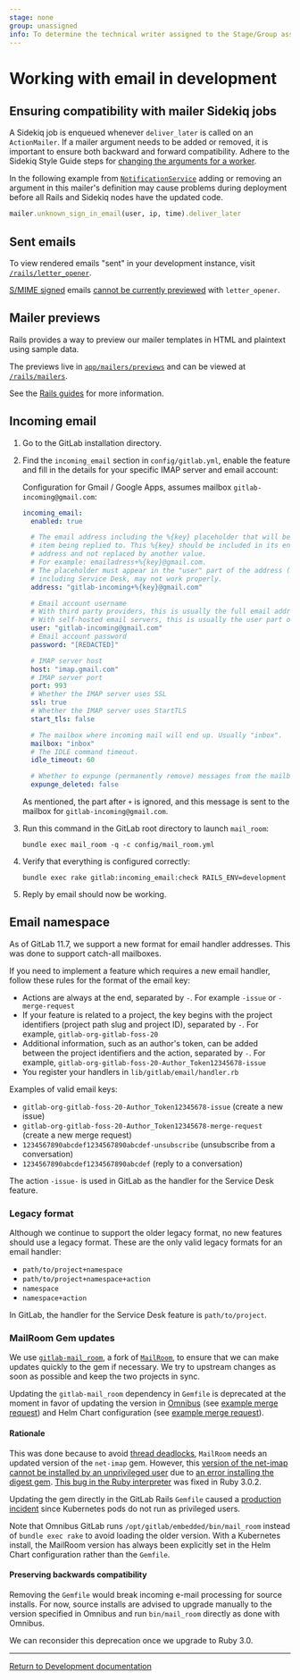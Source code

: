 ```yaml
---
stage: none
group: unassigned
info: To determine the technical writer assigned to the Stage/Group associated with this page, see https://about.gitlab.com/handbook/engineering/ux/technical-writing/#assignments
---
```


# Working with email in development

## Ensuring compatibility with mailer Sidekiq jobs

A Sidekiq job is enqueued whenever `deliver_later` is called on an `ActionMailer`.
If a mailer argument needs to be added or removed, it is important to ensure
both backward and forward compatibility. Adhere to the Sidekiq Style Guide steps for
[changing the arguments for a worker](sidekiq_style_guide.md#changing-the-arguments-for-a-worker).

In the following example from [`NotificationService`](https://gitlab.com/gitlab-org/gitlab/-/blob/33ccb22e4fc271dbaac94b003a7a1a2915a13441/app/services/notification_service.rb#L74)
adding or removing an argument in this mailer's definition may cause problems
during deployment before all Rails and Sidekiq nodes have the updated code.

```ruby
mailer.unknown_sign_in_email(user, ip, time).deliver_later
```

## Sent emails

To view rendered emails "sent" in your development instance, visit
[`/rails/letter_opener`](http://localhost:3000/rails/letter_opener).

[S/MIME signed](../administration/smime_signing_email.md) emails
[cannot be currently previewed](https://github.com/fgrehm/letter_opener_web/issues/96) with
`letter_opener`.

## Mailer previews

Rails provides a way to preview our mailer templates in HTML and plaintext using
sample data.

The previews live in [`app/mailers/previews`](https://gitlab.com/gitlab-org/gitlab-foss/tree/master/app/mailers/previews) and can be viewed at
[`/rails/mailers`](http://localhost:3000/rails/mailers).

See the [Rails guides](https://guides.rubyonrails.org/action_mailer_basics.html#previewing-emails) for more information.

## Incoming email

1. Go to the GitLab installation directory.

1. Find the `incoming_email` section in `config/gitlab.yml`, enable the
   feature and fill in the details for your specific IMAP server and email
   account:

   Configuration for Gmail / Google Apps, assumes mailbox `gitlab-incoming@gmail.com`:

   ```yaml
   incoming_email:
     enabled: true

     # The email address including the %{key} placeholder that will be replaced to reference the
     # item being replied to. This %{key} should be included in its entirety within the email
     # address and not replaced by another value.
     # For example: emailadress+%{key}@gmail.com.
     # The placeholder must appear in the "user" part of the address (before the `@`). It can be omitted but some features,
     # including Service Desk, may not work properly.
     address: "gitlab-incoming+%{key}@gmail.com"

     # Email account username
     # With third party providers, this is usually the full email address.
     # With self-hosted email servers, this is usually the user part of the email address.
     user: "gitlab-incoming@gmail.com"
     # Email account password
     password: "[REDACTED]"

     # IMAP server host
     host: "imap.gmail.com"
     # IMAP server port
     port: 993
     # Whether the IMAP server uses SSL
     ssl: true
     # Whether the IMAP server uses StartTLS
     start_tls: false

     # The mailbox where incoming mail will end up. Usually "inbox".
     mailbox: "inbox"
     # The IDLE command timeout.
     idle_timeout: 60

     # Whether to expunge (permanently remove) messages from the mailbox when they are deleted after delivery
     expunge_deleted: false
   ```

   As mentioned, the part after `+` is ignored, and this message is sent to the mailbox for `gitlab-incoming@gmail.com`.

1. Run this command in the GitLab root directory to launch `mail_room`:

   ```shell
   bundle exec mail_room -q -c config/mail_room.yml
   ```

1. Verify that everything is configured correctly:

   ```shell
   bundle exec rake gitlab:incoming_email:check RAILS_ENV=development
   ```

1. Reply by email should now be working.

## Email namespace

As of GitLab 11.7, we support a new format for email handler addresses. This was done to
support catch-all mailboxes.

If you need to implement a feature which requires a new email handler, follow these rules
for the format of the email key:

- Actions are always at the end, separated by `-`. For example `-issue` or `-merge-request`
- If your feature is related to a project, the key begins with the project identifiers (project path slug
  and project ID), separated by `-`. For example, `gitlab-org-gitlab-foss-20`
- Additional information, such as an author's token, can be added between the project identifiers and
  the action, separated by `-`. For example, `gitlab-org-gitlab-foss-20-Author_Token12345678-issue`
- You register your handlers in `lib/gitlab/email/handler.rb`

Examples of valid email keys:

- `gitlab-org-gitlab-foss-20-Author_Token12345678-issue` (create a new issue)
- `gitlab-org-gitlab-foss-20-Author_Token12345678-merge-request` (create a new merge request)
- `1234567890abcdef1234567890abcdef-unsubscribe` (unsubscribe from a conversation)
- `1234567890abcdef1234567890abcdef` (reply to a conversation)

The action `-issue-` is used in GitLab as the handler for the Service Desk feature.

### Legacy format

Although we continue to support the older legacy format, no new features should use a legacy format.
These are the only valid legacy formats for an email handler:

- `path/to/project+namespace`
- `path/to/project+namespace+action`
- `namespace`
- `namespace+action`

In GitLab, the handler for the Service Desk feature is `path/to/project`.

### MailRoom Gem updates

We use [`gitlab-mail_room`](https://gitlab.com/gitlab-org/gitlab-mail_room), a
fork of [`MailRoom`](https://github.com/tpitale/mail_room/), to ensure
that we can make updates quickly to the gem if necessary. We try to upstream
changes as soon as possible and keep the two projects in sync.

Updating the `gitlab-mail_room` dependency in `Gemfile` is deprecated at
the moment in favor of updating the version in
[Omnibus](https://gitlab.com/gitlab-org/omnibus-gitlab/-/blob/master/config/software/mail_room.rb)
(see [example merge request](https://gitlab.com/gitlab-org/omnibus-gitlab/-/merge_requests/5816))
and Helm Chart configuration (see [example merge request](https://gitlab.com/gitlab-org/build/CNG/-/merge_requests/854)).

#### Rationale

This was done because to avoid [thread deadlocks](https://github.com/ruby/net-imap/issues/14), `MailRoom` needs
an updated version of the `net-imap` gem. However, this [version of the net-imap cannot be installed by an unprivileged
user](https://github.com/ruby/net-imap/issues/14) due to [an error installing the digest
gem](https://github.com/ruby/digest/issues/14). [This bug in the Ruby interpreter](https://bugs.ruby-lang.org/issues/17761) was fixed in Ruby
3.0.2.

Updating the gem directly in the GitLab Rails `Gemfile` caused a [production incident](https://gitlab.com/gitlab-com/gl-infra/production/-/issues/4053)
since Kubernetes pods do not run as privileged users.

Note that Omnibus GitLab runs `/opt/gitlab/embedded/bin/mail_room`
instead of `bundle exec rake` to avoid loading the older version. With a
Kubernetes install, the MailRoom version has always been explicitly set
in the Helm Chart configuration rather than the `Gemfile`.

#### Preserving backwards compatibility

Removing the `Gemfile` would break incoming e-mail processing for source
installs. For now, source installs are advised to upgrade manually to
the version specified in Omnibus and run `bin/mail_room` directly as
done with Omnibus.

We can reconsider this deprecation once we upgrade to Ruby 3.0.

---

[Return to Development documentation](index.md)
